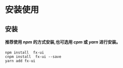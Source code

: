 # 安装使用

## 安装

#### 推荐使用 _npm_ 的方式安装,也可选用 _cpm_ 或 _yarn_ 进行安装。

```
npm install  fx-ui
cnpm install  fx-ui --save
yarn add fx-ui
```


